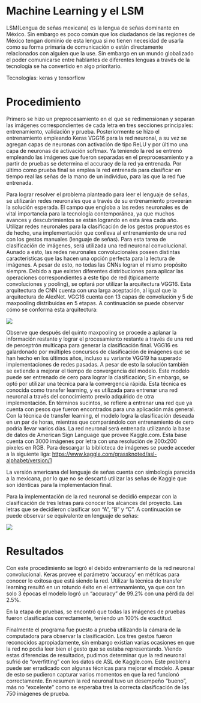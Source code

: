 # Machine Learning y el LSM
LSM(Lengua de señas mexicana) es la lengua de señas dominante en México. Sin embargo es poco común que los ciudadanos de las regiones de México tengan dominio de esta lengua si no tienen necesidad de usarla como su forma primaria de comunicación o están directamente relacionados con alguien que la use. Sin embargo en un mundo globalizado el poder comunicarse entre hablantes de diferentes lenguas a través de la tecnología se ha convertido en algo prioritario.

Tecnologías: keras y tensorflow

# Procedimiento

Primero se hizo un preprocesamiento en el que se redimensionan y separan las imágenes correspondientes de cada letra en tres secciones principales: entrenamiento, validación y prueba.
Posteriormente se hizo el entrenamiento empleando Keras VGG16 para la red neuronal, a su vez se agregan capas de neuronas con activación de tipo ReLU y por último una capa de neuronas de activación softmax.
Ya teniendo la red se entrenó empleando las imágenes que fueron separadas en el preprocesamiento y a partir de pruebas se determina el accuracy de la red ya entrenada. Por último como prueba final se emplea la red entrenada para clasificar en tiempo real las señas de la mano de un individuo, para las que la red fue entrenada.


Para lograr resolver el problema planteado para leer el lenguaje de señas, se utilizarán redes neuronales que a través de su entrenamiento proveerán la solución esperada. El campo que engloba a las redes neuronales es de vital importancia para la tecnología contemporánea, ya que muchos avances y descubrimientos se están logrando en esta área cada año. Utilizar redes neuronales para la clasificación de los gestos propuestos es de hecho, una implementación que conlleva al entrenamiento de una red con los gestos manuales (lenguaje de señas). Para esta tarea de clasificación de imágenes,  será utilizada una red neuronal convolucional. Aunado a esto, las redes neuronales convolucionales poseen distintas características que las hacen una opción perfecta para la lectura de imágenes. A pesar de esto, no todas las CNNs logran el mismo propósito siempre. Debido a que existen diferentes distribuciones para aplicar las operaciones correspondientes a este tipo de red (típicamente convoluciones y pooling), se optará por utilizar la arquitectura VGG16. Esta arquitectura de CNN cuenta con una larga aceptación, al igual que la arquitectura de AlexNet. VGG16 cuenta con 13 capas de convolución y 5 de maxpooling distribuidas en 5 etapas. A continuación se puede observar cómo se conforma esta arquitectura:

![](https://qph.fs.quoracdn.net/main-qimg-e657c195fc2696c7d5fc0b1e3682fde6)

Observe que después del quinto maxpooling se procede a aplanar la información restante y lograr el procesamiento restante a través de una red de perceptrón multicapa para generar la clasificación final. VGG16 es galardonado por múltiples concursos de clasificación de imágenes que se han hecho en los últimos años, incluso su variante VGG19 ha superado implementaciones de redes pasadas. A pesar de esto la solución también se extiende a mejorar el tiempo de convergencia del modelo. Este modelo puede ser entrenado de cero para lograr la clasificación; Sin embargo, se optó por utilizar una técnica para la convergencia rápida. Esta técnica es conocida como transfer learning, y es utilizada para entrenar una red neuronal a través del conocimiento previo adquirido de otra implementación. En términos sucintos, se refiere a entrenar una red que ya cuenta con pesos que fueron encontrados para una aplicación más general. Con la técnica de  transfer learning,  el modelo logra la clasificación deseada en un par de horas,  mientras que comparándolo con entrenamiento de cero podría llevar varios días. La red neuronal será entrenada utilizando la base de datos de American Sign Language que provee Kaggle.com. Esta base cuenta con 3000 imágenes por letra con una resolución de 200x200 pixeles en RGB. Para descargar la biblioteca de imágenes se puede acceder a la siguiente liga:
https://www.kaggle.com/grassknoted/asl-alphabet/version/1

La versión americana del lenguaje de señas cuenta con simbología parecida a la mexicana, por lo que no se descartó utilizar las señas de Kaggle que son idénticas para la implementación final.


Para la implementación de la red neuronal se decidió empezar con la clasificación de tres letras para conocer los alcances del proyecto. Las letras que se decidieron clasificar son “A”, “B” y “C”. A continuación se puede observar se equivalente en lenguaje de señas:

![](https://i.pinimg.com/originals/f3/83/79/f38379978ac49a60af3d4e498c6937ba.gif)

# Resultados

Con este procedimiento se logró el debido entrenamiento de la red neuronal convolucional.  Keras provee el parámetro ‘accuracy’ en métricas para conocer lo exitosa que está siendo la red. Utilizar la técnica de  transfer learning  resultó en un rotundo éxito en el entrenamiento, ya que con tan solo 3 épocas el modelo logró un “accuracy” de 99.2% con una pérdida del 2.5%.

En la etapa de pruebas, se encontró que todas las imágenes de pruebas fueron clasificadas correctamente, teniendo un 100% de exactitud.


Finalmente el programa fue puesto a prueba utilizando la cámara de la computadora para observar la clasificación. Los tres gestos fueron reconocidos apropiadamente, sin embargo existían varias ocasiones en que la red no podía leer bien el gesto que se estaba representando. Viendo estas diferencias de resultados, pudimos determinar que la red neuronal sufrió de “overfitting” con los datos de ASL de Kaggle.com. Este problema puede ser erradicado con algunas técnicas para mejorar el modelo. A pesar de esto se pudieron capturar varios momentos en que la red funcionó correctamente. En resumen la red neuronal tuvo un desempeño “bueno”, más no “excelente” como se esperaba tres la correcta clasificación de las 750 imágenes de prueba.
